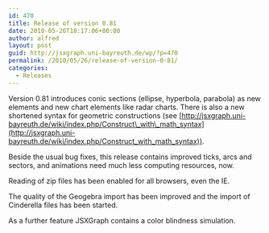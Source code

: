 ```yaml
---
id: 470
title: Release of version 0.81
date: 2010-05-26T18:17:06+00:00
author: alfred
layout: post
guid: http://jsxgraph.uni-bayreuth.de/wp/?p=470
permalink: /2010/05/26/release-of-version-0-81/
categories:
  - Releases
---
```

Version 0.81 introduces conic sections (ellipse, hyperbola, parabola) as new elements and new chart elements like radar charts. There is also a new shortened syntax for geometric constructions (see [http://jsxgraph.uni-bayreuth.de/wiki/index.php/Construct\_with\_math_syntax](http://jsxgraph.uni-bayreuth.de/wiki/index.php/Construct_with_math_syntax)).
  
Beside the usual bug fixes, this release contains improved ticks, arcs and sectors, and animations need much less computing resources, now.
  
Reading of zip files has been enabled for all browsers, even the IE.
  
The quality of the Geogebra import has been improved and the import of Cinderella files has been started.
  
As a further feature JSXGraph contains a color blindness simulation.
